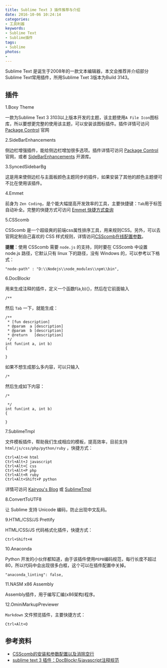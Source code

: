 ```yaml
---
title: Sublime Text 3 插件推荐与介绍
date: 2016-10-06 10:24:14
categories:
- 工具利器
keywords:
- Sublime Text
- Sublime插件
tags:
- Sublime
photos:
-
---
```


Sublime Text 是诞生于2008年的一款文本编辑器，本文会推荐并介绍部分Sublime Text常用插件，所用Sublime Txet 3版本为Build 3143。

<!--more-->

## 插件

1.Boxy Theme

一款为Sublime Text 3 3103以上版本开发的主题，该主题使用``A File Icon``图标库，所以要想更完整的使用该主题，可以安装该图标插件。插件详情可访问 [Package Control](https://packagecontrol.io/packages/Boxy%20Theme) 官网

2.SideBarEnhancements

侧边栏增强插件，能给侧边栏增加很多选项。插件详情可访问 [Package Control](https://packagecontrol.io/packages/SideBarEnhancements) 官网，或者 [SideBarEnhancements](https://github.com/titoBouzout/SideBarEnhancements/tree/st3) 开源库。

3.SyncedSidebarBg

这是用来使侧边栏与主面板颜色主题同步的插件，如果安装了其他的颜色主题便可不比在使用该插件。

4.Emmet

前身为 ``Zen Coding``，是个能大幅提高开发效率的工具，主要快捷键：``Tab``用于标签自动补全。完整的快捷方式可访问 [Emmet 快捷方式查询](http://emmet.evget.com/)

5.CSScomb

CSScomb 是一个超级爽的前端css属性排序工具，用来规则CSS。另外，可以去官网定制自己喜欢的 CSS 样式规则，详情访问[CSScomb在线配置参数](http://csscomb.com/config)。

**提醒**：使用 CSScomb 需要 ``node.js`` 的支持，同时要在 CSScomb 中设置 node.js 路径，它默认只有 linux 下的路径，没有 Windows 的，可以参考以下格式：

```
"node-path" : "D:\\Nodejs\\node_modules\\npm\\bin",
```

6.DocBlockr

用来生成注释的插件，定义一个函数f(a,b){}，然后在它前面输入

```
/**
```

然后 ``Tab`` 一下，就能生成：

```
/**
 * [fun description]
 * @param  a [description]
 * @param  b [description]
 * @return   [description]
 */
int fun(int a, int b)
{

}
```

如果不想生成那么多内容，可以只输入

```
/*
```

然后生成如下内容：

```
/*

 */
int fun(int a, int b)
{

}
```

7.SublimeTmpl

文件模板插件，帮助我们生成相应的模板，提高效率，目前支持 ``html/js/css/php/python/ruby`` ，快捷方式：

```
Ctrl+Alt+H html
Ctrl+Alt+J javascript
Ctrl+Alt+C css
Ctrl+Alt+P php
Ctrl+Alt+R ruby
Ctrl+Alt+Shift+P python
```

详情可访问 [Kairyou's Blog](http://www.fantxi.com/blog/archives/sublime-template-engine-sublimetmpl/) 或 [SublimeTmpl](https://github.com/kairyou/SublimeTmpl)

8.ConvertToUTF8

让 Sublime 支持 Unicode 编码，防止出现中文乱码。

9.HTML/CSS/JS Prettify

HTML/CSS/JS 代码格式化插件，快捷方式：

```
Ctrl+Shift+H
```

10.Anaconda

Python 开发的小伙伴都知道，由于该插件使用``PEP8``编码规范，每行长度不超过80，所以代码中会出现很多白框，这个可以在插件配置中关掉。

```
"anaconda_linting": false,
```

11.NASM x86 Assembly

Assembly插件，用于编写汇编(x86架构)程序。

12.OminiMarkupPreviewer

``Markdown`` 文件预览插件，主要快捷方式：

```
Ctrl+Alt+O
```

## 参考资料

- [CSScomb的安装和参数配置以及消除空行](https://segmentfault.com/a/1190000004577644)
- [sublime text 3 插件：DocBlockr与javascript注释规范](http://frontenddev.org/article/sublime-does-text-3-plug-in-docblockr-with-javascript-comments-specification.html)
